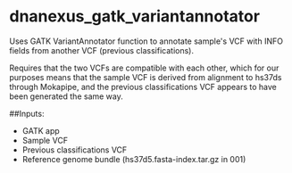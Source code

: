 # dnanexus_gatk_variantannotator

Uses GATK VariantAnnotator function to annotate sample's VCF with INFO fields from another VCF (previous classifications).

Requires that the two VCFs are compatible with each other, which for our purposes means that the sample VCF is derived from alignment to hs37ds through Mokapipe, and the previous classifications VCF appears to have been generated the same way.

##Inputs:
* GATK app
* Sample VCF
* Previous classifications VCF
* Reference genome bundle (hs37d5.fasta-index.tar.gz in 001)

